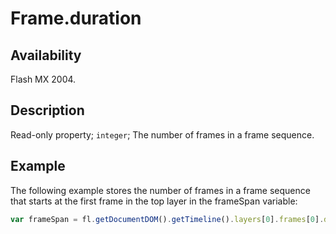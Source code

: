 # Frame.duration

## Availability

Flash MX 2004.

## Description

Read-only property; `integer`; The number of frames in a frame sequence.

## Example

The following example stores the number of frames in a frame sequence that starts at the first frame in the top layer in the frameSpan variable:

```javascript
var frameSpan = fl.getDocumentDOM().getTimeline().layers[0].frames[0].duration;
```
